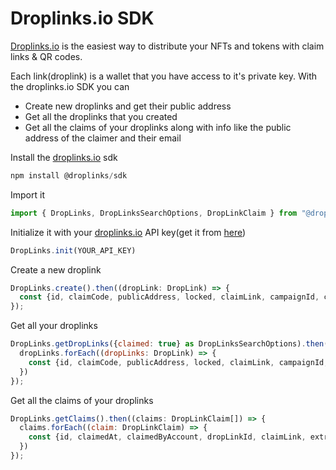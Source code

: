 # Droplinks.io SDK

[Droplinks.io](http://droplinks.io) is the easiest way to distribute your NFTs and tokens with claim links & QR codes.

Each link(droplink) is a wallet that you have access to it's private key. With the droplinks.io SDK you can

* Create new droplinks and get their public address
* Get all the droplinks that you created
* Get all the claims of your droplinks along with info like the public address of the claimer and their email

Install the [droplinks.io](http://droplinks.io) sdk

```jsx
npm install @droplinks/sdk
```

Import it

```jsx
import { DropLinks, DropLinksSearchOptions, DropLinkClaim } from "@droplinks/sdk"
```

Initialize it with your [droplinks.io](http://droplinks.io) API key(get it from [here](https://droplinks.io/dropapi))

```jsx
DropLinks.init(YOUR_API_KEY)
```

Create a new droplink

```jsx
DropLinks.create().then((dropLink: DropLink) => {
  const {id, claimCode, publicAddress, locked, claimLink, campaignId, claimed} = dropLink
});
```

Get all your droplinks

```jsx
DropLinks.getDropLinks({claimed: true} as DropLinksSearchOptions).then((dropLinks: DropLink[]) => {
  dropLinks.forEach((dropLinks: DropLink) => {
    const {id, claimCode, publicAddress, locked, claimLink, campaignId, claimed} = dropLink
  })
});
```

Get all the claims of your droplinks

```jsx
DropLinks.getClaims().then((claims: DropLinkClaim[]) => {
  claims.forEach((claim: DropLinkClaim) => {
    const {id, claimedAt, claimedByAccount, dropLinkId, claimLink, extraClaimerInfo} = claim
  })
});
```